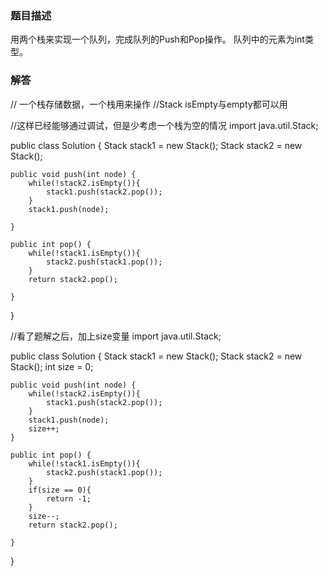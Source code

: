 ### 题目描述
用两个栈来实现一个队列，完成队列的Push和Pop操作。 队列中的元素为int类型。
### 解答
// 一个栈存储数据，一个栈用来操作
//Stack isEmpty与empty都可以用

//这样已经能够通过调试，但是少考虑一个栈为空的情况
import java.util.Stack;

public class Solution {
    Stack<Integer> stack1 = new Stack<Integer>();
    Stack<Integer> stack2 = new Stack<Integer>();
    
    public void push(int node) {
        while(!stack2.isEmpty()){
            stack1.push(stack2.pop());
        }
        stack1.push(node);
        
    }
    
    public int pop() {
        while(!stack1.isEmpty()){
            stack2.push(stack1.pop());
        }
        return stack2.pop();
    
    }
}

//看了题解之后，加上size变量
import java.util.Stack;

public class Solution {
    Stack<Integer> stack1 = new Stack<Integer>();
    Stack<Integer> stack2 = new Stack<Integer>();
    int size = 0;
    
    public void push(int node) {
        while(!stack2.isEmpty()){
            stack1.push(stack2.pop());
        }
        stack1.push(node);
        size++;
    }
    
    public int pop() {
        while(!stack1.isEmpty()){
            stack2.push(stack1.pop());
        }
        if(size == 0){
            return -1;
        }
        size--;
        return stack2.pop();
    
    }
}
